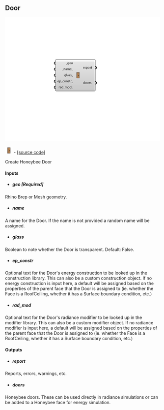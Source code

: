 ## Door

![](../../images/components/Door.png)

![](../../images/icons/Door.png) - [[source code]](https://github.com/ladybug-tools/honeybee-grasshopper-core/blob/master/honeybee_grasshopper_core/src//HB%20Door.py)


Create Honeybee Door 



#### Inputs
* ##### geo [Required]
Rhino Brep or Mesh geometry. 
* ##### name 
A name for the Door. If the name is not provided a random name will be assigned. 
* ##### glass 
Boolean to note whether the Door is transparent. Default: False. 
* ##### ep_constr 
Optional text for the Door's energy construction to be looked up in the construction library. This can also be a custom construction object. If no energy construction is input here, a default will be assigned based on the properties of the parent face that the Door is assigned to (ie. whether the Face is a RoofCeiling, whether it has a Surface boundary condition, etc.) 
* ##### rad_mod 
Optional text for the Door's radiance modifier to be looked up in the modifier library. This can also be a custom modifier object. If no radiance modifier is input here, a default will be assigned based on the properties of the parent face that the Door is assigned to (ie. whether the Face is a RoofCeiling, whether it has a Surface boundary condition, etc.) 

#### Outputs
* ##### report
Reports, errors, warnings, etc. 
* ##### doors
Honeybee doors. These can be used directly in radiance simulations or can be added to a Honeybee face for energy simulation. 